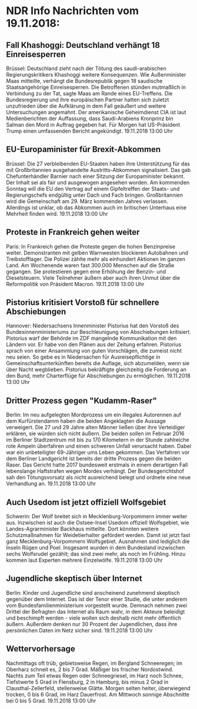 # NDR Info Nachrichten vom 19.11.2018:


## Fall Khashoggi: Deutschland verhängt 18 Einreisesperren
Brüssel:						Deutschland zieht nach der Tötung des saudi-arabischen Regierungskritikers Khashoggi weitere Konsequenzen. Wie Außenminister Maas mitteilte, verhängt die Bundesrepublik gegen 18 saudische Staatsangehörige Einreisesperren. Die Betroffenen stünden mutmaßlich in Verbindung zu der Tat, sagte Maas am Rande eines EU-Treffens. Die Bundesregierung und ihre europäischen Partner hatten sich zuletzt unzufrieden über die Aufklärung in dem Fall geäußert und weitere Untersuchungen angemahnt. Der amerikanische Geheimdienst CIA ist laut Medienberichten der Auffassung, dass Saudi-Arabiens Kronprinz bin Salman den Mord in Auftrag gegeben hat. Für Morgen hat US-Präsident Trump einen umfassenden Bericht angekündigt. 19.11.2018 13:00 Uhr 

## EU-Europaminister für Brexit-Abkommen
Brüssel:	Die 27 verbleibenden EU-Staaten haben ihre Unterstützung für das mit Großbritannien ausgehandelte Austritts-Abkommen signalisiert. Das gab Chefunterhändler Barnier nach einer Sitzung der Europaminister bekannt. Der Inhalt sei als fair und ausgewogen angesehen worden. Am kommenden Sonntag will die EU den Vertrag auf einem Gipfeltreffen der Staats- und Regierungschefs endgültig unter Dach und Fach bringen. Großbritannien wird die Gemeinschaft am 29. März kommenden Jahres verlassen. Allerdings ist unklar, ob das Abkommen auch im britischen Unterhaus eine Mehrheit finden wird. 19.11.2018 13:00 Uhr 

## Proteste in Frankreich gehen weiter
Paris: In Frankreich gehen die Proteste gegen die hohen Benzinpreise weiter. Demonstranten mit gelben Warnwesten blockieren Autobahnen und Treibstofflager. Die Polizei zählte mehr als einhundert Aktionen im ganzen Land. Am Wochenende waren fast 300.000 Menschen auf die Straße gegangen. Sie protestieren gegen eine Erhöhung der Benzin- und Dieselsteuern. Viele Teilnehmer äußern aber auch ihren Unmut über die Reformpolitik von Präsident Macron. 19.11.2018 13:00 Uhr 

## Pistorius kritisiert Vorstoß für schnellere Abschiebungen
Hannover:	Niedersachsens Innenminister Pistorius hat den Vorstoß des Bundesinnenministeriums zur Beschleunigung von Abschiebungen kritisiert. Pistorius warf der Behörde im ZDF mangelnde Kommunikation mit den Ländern vor. Er habe von den Plänen aus der Zeitung erfahren. Pistorius sprach von einer Ansammlung von guten Vorschlägen, die zumeist nicht neu seien. So gebe es in Niedersachen für Ausreisepflichtige in Gemeinschaftsunterkünften bereits die Auflage, sich abzumelden, wenn sie über Nacht wegblieben. Pistorius bekräftigte gleichzeitig die Forderung an den Bund, mehr Charterflüge für Abschiebungen zu ermöglichen. 19.11.2018 13:00 Uhr 

## Dritter Prozess gegen "Kudamm-Raser"
Berlin: Im neu aufgelegten Mordprozess um ein illegales Autorennen auf dem Kurfürstendamm haben die beiden Angeklagten die Aussage verweigert. Die 27 und 29 Jahre alten Männer ließen über ihre Verteidiger erklären, sie würden sich nicht äußern. Die beiden sollen im Februar 2016 im Berliner Stadtzentrum mit bis zu 170 Kilometern in der Stunde zahlreiche rote Ampeln überfahren und einen schweren Unfall verursacht haben. Dabei war ein unbeteiligter 69-Jähriger ums Leben gekommen. Das Verfahren vor dem Berliner Landgericht ist bereits der dritte Prozess gegen die beiden Raser. Das Gericht hatte 2017 bundesweit erstmals in einem derartigen Fall lebenslange Haftstrafen wegen Mordes verhängt. Der Bundesgerichtshof sah den Tötungsvorsatz als nicht ausreichend belegt und ordnete eine neue Verhandlung an. 19.11.2018 13:00 Uhr 

## Auch Usedom ist jetzt offiziell Wolfsgebiet
Schwerin: Der Wolf breitet sich in Mecklenburg-Vorpommern immer weiter aus. Inzwischen ist auch die Ostsee-Insel Usedom offiziell Wolfsgebiet, wie Landes-Agrarminister Backhaus mitteilte. Dort könnten weitere Schutzmaßnahmen für Weidetierhalter gefördert werden. Damit ist jetzt fast ganz Mecklenburg-Vorpommern Wolfsgebiet. Ausnahmen sind lediglich die Inseln Rügen und Poel. Insgesamt wurden in dem Bundesland inzwischen sechs Wolfsrudel gezählt; das sind zwei mehr, als noch im Frühling. Hinzu kommen laut Experten mehrere Einzelwölfe. 19.11.2018 13:00 Uhr 

## Jugendliche skeptisch über Internet
Berlin:	Kinder und Jugendliche sind anscheinend zunehmend skeptisch gegenüber dem Internet. Das ist der Tenor einer Studie, die unter anderem vom Bundesfamilienministerium vorgestellt wurde. Demnach nehmen zwei Drittel der Befragten das Internet als Raum wahr, in dem Akteure beleidigt und beschimpft werden - viele wollen sich deshalb nicht mehr öffentlich äußern. Außerdem denken nur 30 Prozent der Jugendlichen, dass ihre persönlichen Daten im Netz sicher sind. 19.11.2018 13:00 Uhr 

## Wettervorhersage
Nachmittags oft trüb, gebietsweise Regen, im Bergland Schneeregen; im Oberharz schneit es, 2 bis 7 Grad. Mäßiger bis frischer Nordostwind. Nachts zum Teil etwas Regen oder Schneegriesel, im Harz noch Schnee, Tiefstwerte 5 Grad in Flensburg, 2 in Hamburg, bis minus 2 Grad in Clausthal-Zellerfeld, stellenweise Glätte. Morgen selten heiter, überwiegend trocken, 0 bis 6 Grad, im Harz Dauerfrost. Am Mittwoch sonnige Abschnitte bei 0 bis 5 Grad. 19.11.2018 13:00 Uhr 
